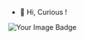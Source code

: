 - 👋 Hi, Curious !

<img src="https://tryhackme-badges.s3.amazonaws.com/sator.png" alt="Your Image Badge" />

<!---
harivonyR/harivonyR is a ✨ special ✨ repository because its `README.md` (this file) appears on your GitHub profile.
You can click the Preview link to take a look at your changes.
--->
